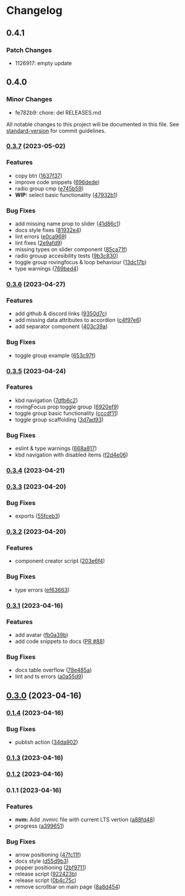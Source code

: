 # Changelog

## 0.4.1

### Patch Changes

- 1126917: empty update

## 0.4.0

### Minor Changes

- fe782b9: chore: del RELEASES.md

All notable changes to this project will be documented in this file. See [standard-version](https://github.com/conventional-changelog/standard-version) for commit guidelines.

### [0.3.7](https://github.com/TGlide/radix-svelte/compare/v0.3.6...v0.3.7) (2023-05-02)

### Features

- copy btn ([1637f37](https://github.com/TGlide/radix-svelte/commit/1637f37c66bdab780dd6dadbf9d76318cd500343))
- improve code snippets ([696dede](https://github.com/TGlide/radix-svelte/commit/696dede614b98206ec1f4b3bb81ffe63c8ee400f))
- radio group cmp ([e745b59](https://github.com/TGlide/radix-svelte/commit/e745b59ae7bea25d9482b1c8198fae06ccc467f9))
- **WIP:** select basic functionality ([47932b1](https://github.com/TGlide/radix-svelte/commit/47932b14cdc6d2d29e117f1defee4a9705a95312))

### Bug Fixes

- add missing name prop to slider ([41d86c1](https://github.com/TGlide/radix-svelte/commit/41d86c1547e8ce0c8dcf2365e6def386901e6c16))
- docs style fixes ([81932e4](https://github.com/TGlide/radix-svelte/commit/81932e486415dd80be95df6f70a3346e4af65730))
- lint errors ([e0ca969](https://github.com/TGlide/radix-svelte/commit/e0ca9696ce94c4e9229244109a87f303c405e575))
- lint fixes ([2e9afd9](https://github.com/TGlide/radix-svelte/commit/2e9afd922b0f6eddf1b11261cfc5f511bff6732b))
- missing types on slider component ([85ca71f](https://github.com/TGlide/radix-svelte/commit/85ca71fa20ad46528f375b01a2c49325739334fd))
- radio grouup accesibility tests ([9b3c830](https://github.com/TGlide/radix-svelte/commit/9b3c830b98a422b98c3b13891ba62c98cf6e391e))
- toggle group rovingfocus & loop behaviour ([13dc17b](https://github.com/TGlide/radix-svelte/commit/13dc17b202c73b0ae8f3b1dedbfc5faf4ed399ad))
- type warnings ([769bed4](https://github.com/TGlide/radix-svelte/commit/769bed4492d717b9f385b2039b08b515353be90f))

### [0.3.6](https://github.com/TGlide/radix-svelte/compare/v0.3.5...v0.3.6) (2023-04-27)

### Features

- add github & discord links ([9350d7c](https://github.com/TGlide/radix-svelte/commit/9350d7c4fb9b460a3273c5791a966b137da144c6))
- add missing data attributes to accordion ([c4f97e6](https://github.com/TGlide/radix-svelte/commit/c4f97e6fab7237c7c5a30572888ff9d605f6fe64))
- add separator component ([403c39a](https://github.com/TGlide/radix-svelte/commit/403c39aa2f9fc9011e45987acaba6b871c0c4866))

### Bug Fixes

- toggle group example ([653c97f](https://github.com/TGlide/radix-svelte/commit/653c97faa97a46c9f4008a5c10f0fd7700982ad9))

### [0.3.5](https://github.com/TGlide/radix-svelte/compare/v0.3.4...v0.3.5) (2023-04-24)

### Features

- kbd navigation ([7dfb6c2](https://github.com/TGlide/radix-svelte/commit/7dfb6c29d6dd20c55bd1389eab224ae61175a33d))
- rovingFocus prop toggle group ([6920ef9](https://github.com/TGlide/radix-svelte/commit/6920ef989aab4634b9ea022cfd74ff8a19694a18))
- toggle group basic functionality ([cccdf11](https://github.com/TGlide/radix-svelte/commit/cccdf11f4a905ce028a80bf75f03f613b23d89ec))
- toggle group scaffolding ([3d7ad93](https://github.com/TGlide/radix-svelte/commit/3d7ad9371ae153512e2441feb5468870810a9730))

### Bug Fixes

- eslint & type warnings ([668a817](https://github.com/TGlide/radix-svelte/commit/668a81762a5080cdccebce9a9d3b287f4d7b29e2))
- kbd navigation with disabled items ([f2d4e06](https://github.com/TGlide/radix-svelte/commit/f2d4e065cd8c36974516984a56646f29c11b8798))

### [0.3.4](https://github.com/TGlide/radix-svelte/compare/v0.3.3...v0.3.4) (2023-04-21)

### [0.3.3](https://github.com/TGlide/radix-svelte/compare/v0.3.2...v0.3.3) (2023-04-20)

### Bug Fixes

- exports ([55fceb3](https://github.com/TGlide/radix-svelte/commit/55fceb3cdc084ef7cebe3c53ef423c204cf2ab82))

### [0.3.2](https://github.com/TGlide/radix-svelte/compare/v0.3.1...v0.3.2) (2023-04-20)

### Features

- component creator script ([203e6f4](https://github.com/TGlide/radix-svelte/commit/203e6f472c1dd7c6dc59493ba3f4a66be02bfea4))

### Bug Fixes

- type errors ([ef63663](https://github.com/TGlide/radix-svelte/commit/ef63663c9ba2190b73ae5290d9a7199f7e77c8b5))

### [0.3.1](https://github.com/TGlide/radix-svelte/compare/v0.3.0...v0.3.1) (2023-04-16)

### Features

- add avatar ([fb0a39b](https://github.com/TGlide/radix-svelte/commit/fb0a39bfe7aadef820d76576e421ad5b1fba90ce))
- add code snippets to docs ([PR #88](https://github.com/TGlide/radix-svelte/pull/88))

### Bug Fixes

- docs table overflow ([78e485a](https://github.com/TGlide/radix-svelte/commit/78e485ae6080491638fad582d29e6ce3897d250a))
- lint and ts errors ([a0a55d9](https://github.com/TGlide/radix-svelte/commit/a0a55d95409b41f4fb989b75d57c77193864b18a))

## [0.3.0](https://github.com/TGlide/radix-svelte/compare/v0.1.4...v0.3.0) (2023-04-16)

### [0.1.4](https://github.com/TGlide/radix-svelte/compare/v0.1.3...v0.1.4) (2023-04-16)

### Bug Fixes

- publish action ([34da902](https://github.com/TGlide/radix-svelte/commit/34da902819c02d1f0f64a4405d5f14e33c23a702))

### [0.1.3](https://github.com/TGlide/radix-svelte/compare/v0.1.2...v0.1.3) (2023-04-16)

### [0.1.2](https://github.com/TGlide/radix-svelte/compare/v0.1.1...v0.1.2) (2023-04-16)

### 0.1.1 (2023-04-16)

### Features

- **nvm:** Add .nvmrc file with current LTS vertion ([a88fd48](https://github.com/TGlide/radix-svelte/commit/a88fd489ef5b23cc4b83a6670cdde3499c5b99b8))
- progress ([a399651](https://github.com/TGlide/radix-svelte/commit/a3996517cd36867fdb5ad7c31a9205cb47073382))

### Bug Fixes

- arrow positioning ([47fc11f](https://github.com/TGlide/radix-svelte/commit/47fc11ff5fa2059fba10106d6fe88216591fd88a))
- docs style ([d55d9b3](https://github.com/TGlide/radix-svelte/commit/d55d9b33778b64ee9ad3beb612062723459a8397))
- popper positioning ([2bf9711](https://github.com/TGlide/radix-svelte/commit/2bf97110bcf5e336cc55a90609d1b4082f550cd8))
- release script ([922423b](https://github.com/TGlide/radix-svelte/commit/922423b3b0023ea0ef899567874e007135446d58))
- release script ([0b4c75c](https://github.com/TGlide/radix-svelte/commit/0b4c75c36a1105d2c4afdfff1b8ad704ba3c0920))
- remove scrollbar on main page ([8a8d454](https://github.com/TGlide/radix-svelte/commit/8a8d454d00412289531e109cc0e69ff84a81f20f))
